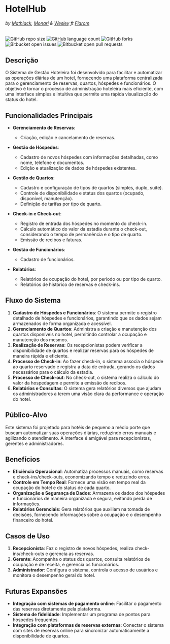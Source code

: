# HotelHub
###### by <a href="https://github.com/Mathiack">Mathiack</a>, <a href="https://github.com/Monari14">Monari</a> & <a href="https://github.com/Wesw3s">Wesley</a> ft <a href="https://github.com/flarom">Flarom</a>
![GitHub repo size](https://img.shields.io/github/repo-size/Com-KT-NEY-s/HotelHub?style=for-the-badge)
![GitHub language count](https://img.shields.io/github/languages/count/Com-KT-NEY-s/HotelHub?style=for-the-badge)
![GitHub forks](https://img.shields.io/github/forks/Com-KT-NEY-s/HotelHub?style=for-the-badge)
![Bitbucket open issues](https://img.shields.io/bitbucket/issues/Com-KT-NEY-s/HotelHub?style=for-the-badge)
![Bitbucket open pull requests](https://img.shields.io/bitbucket/pr-raw/Com-KT-NEY-s/HotelHub?style=for-the-badge)

## Descrição

O Sistema de Gestão Hoteleira foi desenvolvido para facilitar e automatizar as operações diárias de um hotel, fornecendo uma plataforma centralizada para o gerenciamento de reservas, quartos, hóspedes e funcionários. O objetivo é tornar o processo de administração hoteleira mais eficiente, com uma interface simples e intuitiva que permite uma rápida visualização do status do hotel.

## Funcionalidades Principais

- **Gerenciamento de Reservas**:
  - Criação, edição e cancelamento de reservas.
  
- **Gestão de Hóspedes**:
  - Cadastro de novos hóspedes com informações detalhadas, como nome, telefone e documentos.
  - Edição e atualização de dados de hóspedes existentes.

- **Gestão de Quartos**:
  - Cadastro e configuração de tipos de quartos (simples, duplo, suíte).
  - Controle de disponibilidade e status dos quartos (ocupado, disponível, manutenção).
  - Definição de tarifas por tipo de quarto.

- **Check-in e Check-out**:
  - Registro de entrada dos hóspedes no momento do check-in.
  - Cálculo automático do valor da estadia durante o check-out, considerando o tempo de permanência e o tipo de quarto.
  - Emissão de recibos e faturas.

- **Gestão de Funcionários**:
  - Cadastro de funcionários.
    
- **Relatórios**:
  - Relatórios de ocupação do hotel, por período ou por tipo de quarto.
  - Relatórios de histórico de reservas e check-ins.

## Fluxo do Sistema

1. **Cadastro de Hóspedes e Funcionários**: O sistema permite o registro detalhado de hóspedes e funcionários, garantindo que os dados sejam armazenados de forma organizada e acessível.
2. **Gerenciamento de Quartos**: Administra a criação e manutenção dos quartos disponíveis no hotel, permitindo controlar a ocupação e manutenção dos mesmos.
3. **Realização de Reservas**: Os recepcionistas podem verificar a disponibilidade de quartos e realizar reservas para os hóspedes de maneira rápida e eficiente.
4. **Processo de Check-in**: Ao fazer check-in, o sistema associa o hóspede ao quarto reservado e registra a data de entrada, gerando os dados necessários para o cálculo da estadia.
5. **Processo de Check-out**: No check-out, o sistema realiza o cálculo do valor da hospedagem e permite a emissão de recibos.
6. **Relatórios e Consultas**: O sistema gera relatórios diversos que ajudam os administradores a terem uma visão clara da performance e operação do hotel.

## Público-Alvo

Este sistema foi projetado para hotéis de pequeno a médio porte que buscam automatizar suas operações diárias, reduzindo erros manuais e agilizando o atendimento. A interface é amigável para recepcionistas, gerentes e administradores.

## Benefícios

- **Eficiência Operacional**: Automatiza processos manuais, como reservas e check-ins/check-outs, economizando tempo e reduzindo erros.
- **Controle em Tempo Real**: Fornece uma visão em tempo real da ocupação do hotel e do status de cada quarto.
- **Organização e Segurança de Dados**: Armazena os dados dos hóspedes e funcionários de maneira organizada e segura, evitando perda de informações.
- **Relatórios Gerenciais**: Gera relatórios que auxiliam na tomada de decisões, fornecendo informações sobre a ocupação e o desempenho financeiro do hotel.

## Casos de Uso

1. **Recepcionista**: Faz o registro de novos hóspedes, realiza check-ins/check-outs e gerencia as reservas.
2. **Gerente**: Acompanha o status dos quartos, consulta relatórios de ocupação e de receita, e gerencia os funcionários.
3. **Administrador**: Configura o sistema, controla o acesso de usuários e monitora o desempenho geral do hotel.

## Futuras Expansões

- **Integração com sistemas de pagamento online**: Facilitar o pagamento das reservas diretamente pela plataforma.
- **Sistema de fidelidade**: Implementar um programa de pontos para hóspedes frequentes.
- **Integração com plataformas de reservas externas**: Conectar o sistema com sites de reservas online para sincronizar automaticamente a disponibilidade de quartos.
